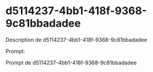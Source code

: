 # d5114237-4bb1-418f-9368-9c81bbadadee

Description de d5114237-4bb1-418f-9368-9c81bbadadee

Prompt:

Prompt de d5114237-4bb1-418f-9368-9c81bbadadee